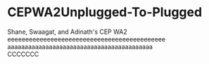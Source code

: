 # CEPWA2Unplugged-To-Plugged
Shane, Swaagat, and Adinath's CEP WA2  
eeeeeeeeeeeeeeeeeeeeeeeeeeeeeeeeeeeeeeeeeeee  
aaaaaaaaaaaaaaaaaaaaaaaaaaaaaaaaaaaaaaaaaa  
CCCCCCC
